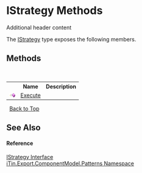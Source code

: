 # IStrategy Methods
Additional header content 

The <a href="T_iTin_Export_ComponentModel_Patterns_IStrategy">IStrategy</a> type exposes the following members.


## Methods
&nbsp;<table><tr><th></th><th>Name</th><th>Description</th></tr><tr><td>![Public method](media/pubmethod.gif "Public method")</td><td><a href="M_iTin_Export_ComponentModel_Patterns_IStrategy_Execute">Execute</a></td><td /></tr></table>&nbsp;
<a href="#istrategy-methods">Back to Top</a>

## See Also


#### Reference
<a href="T_iTin_Export_ComponentModel_Patterns_IStrategy">IStrategy Interface</a><br /><a href="N_iTin_Export_ComponentModel_Patterns">iTin.Export.ComponentModel.Patterns Namespace</a><br />